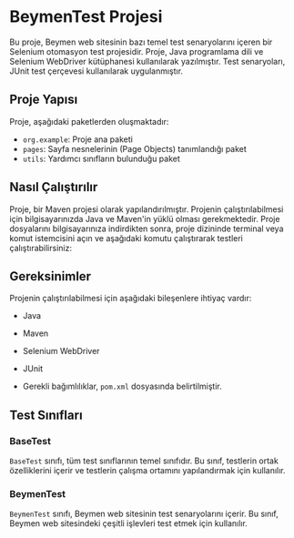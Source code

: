 # BeymenTest Projesi

Bu proje, Beymen web sitesinin bazı temel test senaryolarını içeren bir Selenium otomasyon test projesidir. Proje, Java programlama dili ve Selenium WebDriver kütüphanesi kullanılarak yazılmıştır. Test senaryoları, JUnit test çerçevesi kullanılarak uygulanmıştır.

## Proje Yapısı

Proje, aşağıdaki paketlerden oluşmaktadır:

- `org.example`: Proje ana paketi
- `pages`: Sayfa nesnelerinin (Page Objects) tanımlandığı paket
- `utils`: Yardımcı sınıfların bulunduğu paket

## Nasıl Çalıştırılır

Proje, bir Maven projesi olarak yapılandırılmıştır. Projenin çalıştırılabilmesi için bilgisayarınızda Java ve Maven'in yüklü olması gerekmektedir. Proje dosyalarını bilgisayarınıza indirdikten sonra, proje dizininde terminal veya komut istemcisini açın ve aşağıdaki komutu çalıştırarak testleri çalıştırabilirsiniz:


## Gereksinimler

Projenin çalıştırılabilmesi için aşağıdaki bileşenlere ihtiyaç vardır:

- Java
- Maven
- Selenium WebDriver
- JUnit

- Gerekli bağımlılıklar, `pom.xml` dosyasında belirtilmiştir.
## Test Sınıfları

### BaseTest

`BaseTest` sınıfı, tüm test sınıflarının temel sınıfıdır. Bu sınıf, testlerin ortak özelliklerini içerir ve testlerin çalışma ortamını yapılandırmak için kullanılır.

### BeymenTest

`BeymenTest` sınıfı, Beymen web sitesinin test senaryolarını içerir. Bu sınıf, Beymen web sitesindeki çeşitli işlevleri test etmek için kullanılır.

